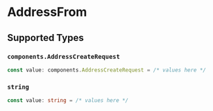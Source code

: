 # AddressFrom


## Supported Types

### `components.AddressCreateRequest`

```typescript
const value: components.AddressCreateRequest = /* values here */
```

### `string`

```typescript
const value: string = /* values here */
```

